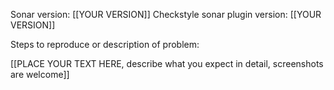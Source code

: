 Sonar version: [[YOUR VERSION]]
Checkstyle sonar plugin version: [[YOUR VERSION]]

Steps to reproduce or description of problem:

[[PLACE YOUR TEXT HERE, describe what you expect in detail, screenshots are welcome]]
